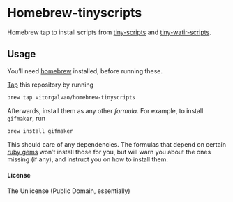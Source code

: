 # Homebrew-tinyscripts

Homebrew tap to install scripts from [tiny-scripts](https://github.com/vitorgalvao/tiny-scripts) and [tiny-watir-scripts](https://github.com/vitorgalvao/tiny-watir-scripts).

## Usage

You’ll need [homebrew](http://brew.sh/) installed, before running these.

[Tap](https://github.com/Homebrew/homebrew/wiki/brew-tap) this repository by running

```bash
brew tap vitorgalvao/homebrew-tinyscripts
```

Afterwards, install them as any other *formula*. For example, to install `gifmaker`, run

```bash
brew install gifmaker
```

This should care of any dependencies. The formulas that depend on certain [ruby gems](http://en.wikipedia.org/wiki/RubyGems) won’t install those for you, but will warn you about the ones missing (if any), and instruct you on how to install them.

#### License
The Unlicense (Public Domain, essentially)
